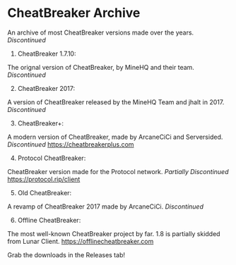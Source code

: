# CheatBreaker Archive
An archive of most CheatBreaker versions made over the years. *Discontinued*

1. CheatBreaker 1.7.10:

The orignal version of CheatBreaker, by MineHQ and their team. *Discontinued*

2. CheatBreaker 2017:

A version of CheatBreaker released by the MineHQ Team and jhalt in 2017. *Discontinued*

3. CheatBreaker+:

A modern version of CheatBreaker, made by ArcaneCiCi and Serversided. *Discontinued*
https://cheatbreakerplus.com

4. Protocol CheatBreaker:

CheatBreaker version made for the Protocol network. *Partially Discontinued*
https://protocol.rip/client

5. Old CheatBreaker:

A revamp of CheatBreaker 2017 made by ArcaneCiCi. *Discontinued*

6. Offline CheatBreaker:

The most well-known CheatBreaker project by far. 1.8 is partially skidded from Lunar Client.
https://offlinecheatbreaker.com


Grab the downloads in the Releases tab!
